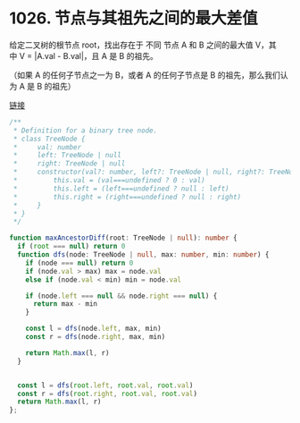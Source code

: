 # 1026. 节点与其祖先之间的最大差值

给定二叉树的根节点 root，找出存在于 不同 节点 A 和 B 之间的最大值 V，其中 V = |A.val - B.val|，且 A 是 B 的祖先。

（如果 A 的任何子节点之一为 B，或者 A 的任何子节点是 B 的祖先，那么我们认为 A 是 B 的祖先）

[链接](https://leetcode-cn.com/problems/maximum-difference-between-node-and-ancestor)

```ts
/**
 * Definition for a binary tree node.
 * class TreeNode {
 *     val: number
 *     left: TreeNode | null
 *     right: TreeNode | null
 *     constructor(val?: number, left?: TreeNode | null, right?: TreeNode | null) {
 *         this.val = (val===undefined ? 0 : val)
 *         this.left = (left===undefined ? null : left)
 *         this.right = (right===undefined ? null : right)
 *     }
 * }
 */

function maxAncestorDiff(root: TreeNode | null): number {
  if (root === null) return 0
  function dfs(node: TreeNode | null, max: number, min: number) {
    if (node === null) return 0
    if (node.val > max) max = node.val
    else if (node.val < min) min = node.val

    if (node.left === null && node.right === null) {
      return max - min
    }

    const l = dfs(node.left, max, min)
    const r = dfs(node.right, max, min)

    return Math.max(l, r)
  }


  const l = dfs(root.left, root.val, root.val)
  const r = dfs(root.right, root.val, root.val)
  return Math.max(l, r)
};
```
